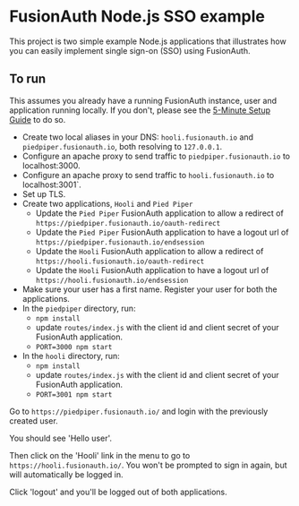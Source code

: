 # FusionAuth Node.js SSO example

This project is two simple example Node.js applications that illustrates how you can easily implement single sign-on (SSO) using FusionAuth.

## To run

This assumes you already have a running FusionAuth instance, user and application running locally. If you don't, please see the [5-Minute Setup Guide](https://fusionauth.io/docs/v1/tech/5-minute-setup-guide) to do so.

* Create two local aliases in your DNS: `hooli.fusionauth.io` and `piedpiper.fusionauth.io`, both resolving to `127.0.0.1`. 
* Configure an apache proxy to send traffic to `piedpiper.fusionauth.io` to localhost:3000.
* Configure an apache proxy to send traffic to `hooli.fusionauth.io` to localhost:3001`.
* Set up TLS.
* Create two applications, `Hooli` and `Pied Piper`
  * Update the `Pied Piper` FusionAuth application to allow a redirect of `https://piedpiper.fusionauth.io/oauth-redirect`
  * Update the `Pied Piper` FusionAuth application to have a logout url of `https://piedpiper.fusionauth.io/endsession`
  * Update the `Hooli` FusionAuth application to allow a redirect of `https://hooli.fusionauth.io/oauth-redirect`
  * Update the `Hooli` FusionAuth application to have a logout url of `https://hooli.fusionauth.io/endsession`
* Make sure your user has a first name. Register your user for both the applications.
* In the `piedpiper` directory, run:
  * `npm install`
  * update `routes/index.js` with the client id and client secret of your FusionAuth application.
  * `PORT=3000 npm start`
* In the `hooli` directory, run:
  * `npm install`
  * update `routes/index.js` with the client id and client secret of your FusionAuth application.
  * `PORT=3001 npm start`

Go to `https://piedpiper.fusionauth.io/` and login with the previously created user. 

You should see 'Hello user'.

Then click on the 'Hooli' link in the menu to go to `https://hooli.fusionauth.io/`. You won't be prompted to sign in again, but will automatically be logged in.

Click 'logout' and you'll be logged out of both applications.
